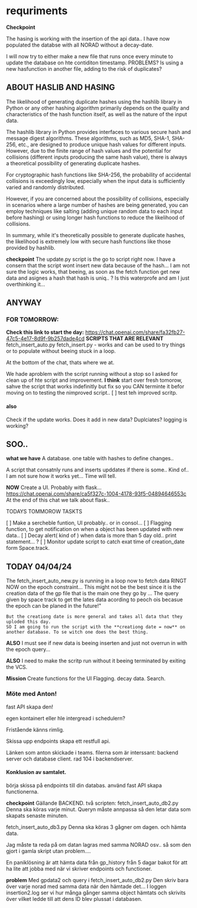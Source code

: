 # requriments


**Checkpoint**

The hasing is working with the insertion of the api data.. 
I have now populated the databse with all NORAD without a decay-date. 

I will now try to either make a new file that runs once every minute to update the database on hte contiditon timestamp. 
    PROBLEMS? 
        Is using a new hasfunction in another file, adding to the risk of duplicates? 


## ABOUT HASLIB AND HASING 

The likelihood of generating duplicate hashes using the hashlib library in Python or any other hashing algorithm primarily depends on the quality and characteristics of the hash function itself, as well as the nature of the input data.

The hashlib library in Python provides interfaces to various secure hash and message digest algorithms. These algorithms, such as MD5, SHA-1, SHA-256, etc., are designed to produce unique hash values for different inputs. However, due to the finite range of hash values and the potential for collisions (different inputs producing the same hash value), there is always a theoretical possibility of generating duplicate hashes.

For cryptographic hash functions like SHA-256, the probability of accidental collisions is exceedingly low, especially when the input data is sufficiently varied and randomly distributed.

However, if you are concerned about the possibility of collisions, especially in scenarios where a large number of hashes are being generated, you can employ techniques like salting (adding unique random data to each input before hashing) or using longer hash functions to reduce the likelihood of collisions.

In summary, while it's theoretically possible to generate duplicate hashes, the likelihood is extremely low with secure hash functions like those provided by hashlib.




**checkpoint**
The update.py script is the go to script right now. 
    I have a consern that the script wont insert new data because of the hash... 
        I am not sure the logic works, that beeing, as soon as the fetch function get new data and asignes a hash that hash is uniq.. ? 
        Is this waterprofe and am I just overthinking it...  


## ANYWAY 



### FOR TOMORROW: 
**Check this link to start the day:** https://chat.openai.com/share/fa32fb27-47c5-4e17-8d9f-9b257dade4cd
**SCRIPTS THAT ARE RELEVANT**
fetch_insert_auto.py 
fetch_insert.py - works and can be used to try things or to populate without beeing stuck in a loop. 

At the bottom of the chat, thats where we at. 

We hade aproblem with the script running without a stop so I asked for clean up of hte script and improvement. 
**I think** start over fresh tomorow, sahve the script that works indefinitly but fix so you CAN terminte it befor moving on to testing the nimproved script.. 
[ ] test teh improved scritp. 


#### **also**
Check if the update works. Does it add in new data? Duplciates? logging is working?

## SOO..
**what we have** 
A database.
    one table with hashes to define changes.. 

A script that consatnly runs and inserts upddates if there is some.. 
    Kind of.. I am not sure how it works yet... Time will tell. 

**NOW**
Create a UI. Probably with flask...
https://chat.openai.com/share/ca5f327c-1004-4178-93f5-04894646553c
At the end of this chat we talk about flask..  



TODAYS TOMMOROW TASKTS 

[ ] Make a sercheble funtion, UI probably.. or in consol... 
[ ] Flagging function, to get notification on when a object has been updated with new data.. 
[ ] Decay alert( kind of ) when data is more than 5 day old.. print statement... ? 
[ ] Monitor update script to catch exat time of creation_date form Space.track. 

## **TODAY 04/04/24**

The fetch_insert_auto_new.py is running in a loop now to fetch data RINGT NOW on the epoch constraint... 
    This might not be the best since it is the creation data of the gp file that is the main one they go by ...
    The query given by space track to get the lates data acording to peoch ois becasue the epoch can be planed in the future!" 

    But the creationg date is more general and takes all data that they uploded this day. 
    SO I am going to run the script with the **creationg date = now** on another database. To se witch one does the best thing. 
**ALSO**
I must see if new data is beeing inserten and just not overrun in with the epoch query... 

**ALSO** 
I need to make the scritp run without it beeing terminated by exiting the VCS.


**Mission** 
Create functions for the UI 
    Flagging.
    decay data. 
    Search. 





###  Möte med Anton! 

fast API skapa den! 

egen kontainert eller hle intergread i schedulern? 

Fristående känns rimlig. 

Skissa upp endpoints skapa ett restfull api. 

Länken som anton skickade i teams. 
filerna som är interssant: backend server och database client.
rad 104 i backendserver. 

#### **Konklusion av samtalet.** 
börja skissa på endpoints till din databas. 
använd fast API 
skapa functionerna. 


**checkpoint**
Gällande BACKEND. 
två scripten: 
fetch_insert_auto_db2.py
    Denna ska köras varje minut. Queryn måste annpassa så den letar data som skapats senaste minuten. 

fetch_insert_auto_db3.py 
    Denna ska köras 3 gågner om dagen. och hämta data. 

Jag måste ta reda på om datan lagras med samma NORAD osv.. så som den gjort i gamla skript utan problem.... 


En paniklösning är att hämta data från gp_history från 5 dagar bakot för att ha lite att jobba med när vi skriver endpoints och functioner. 

**problem** 
Med gpdata2 och query i fetch_insert_auto_db2.py 
    Den skriv bara över varje norad med samma data när den hämtade det... 
I loggen insertion2.log ser vi hur många gånger samma object hämtats och skrivits över vilket ledde till att dens ID blev plussat i databasen. 